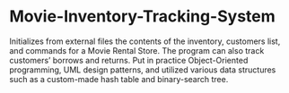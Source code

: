 # Movie-Inventory-Tracking-System
Initializes from external files the contents of the inventory, customers list, and commands for a Movie Rental Store. The program can also track customers’ borrows and returns. Put in practice Object-Oriented programming, UML design patterns, and utilized various data structures such as a custom-made hash table and binary-search tree.
